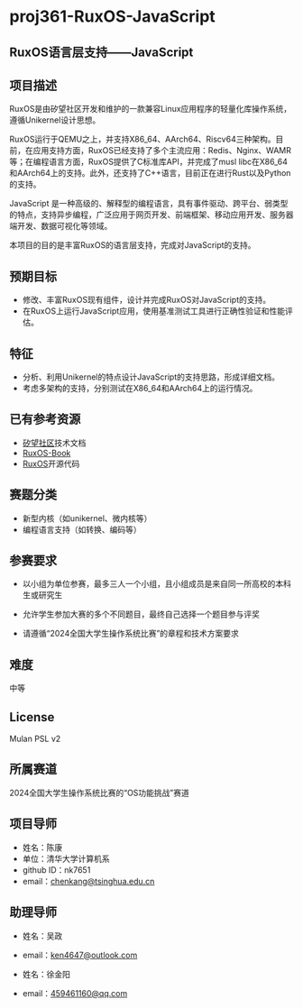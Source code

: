 # proj361-RuxOS-JavaScript
## RuxOS语言层支持——JavaScript

## 项目描述

RuxOS是由矽望社区开发和维护的一款兼容Linux应用程序的轻量化库操作系统，遵循Unikernel设计思想。

RuxOS运行于QEMU之上，并支持X86_64、AArch64、Riscv64三种架构。目前，在应用支持方面，RuxOS已经支持了多个主流应用：Redis、Nginx、WAMR等；在编程语言方面，RuxOS提供了C标准库API，并完成了musl libc在X86_64和AArch64上的支持。此外，还支持了C++语言，目前正在进行Rust以及Python的支持。

JavaScript 是一种高级的、解释型的编程语言，具有事件驱动、跨平台、弱类型的特点，支持异步编程，广泛应用于网页开发、前端框架、移动应用开发、服务器端开发、数据可视化等领域。

本项目的目的是丰富RuxOS的语言层支持，完成对JavaScript的支持。

## 预期目标

- 修改、丰富RuxOS现有组件，设计并完成RuxOS对JavaScript的支持。
- 在RuxOS上运行JavaScript应用，使用基准测试工具进行正确性验证和性能评估。

## 特征

- 分析、利用Unikernel的特点设计JavaScript的支持思路，形成详细文档。
- 考虑多架构的支持，分别测试在X86\_64和AArch64上的运行情况。

## 已有参考资源

- [矽望社区](https://syswonder.org/#/)技术文档
- [RuxOS-Book](https://ruxos.syswonder.org)
- [RuxOS](https://github.com/syswonder/ruxos)开源代码

## 赛题分类

- 新型内核（如unikernel、微内核等）
- 编程语言支持（如转换、编码等）

## 参赛要求

- 以小组为单位参赛，最多三人一个小组，且小组成员是来自同一所高校的本科生或研究生

- 允许学生参加大赛的多个不同题目，最终自己选择一个题目参与评奖

- 请遵循“2024全国大学生操作系统比赛”的章程和技术方案要求

## 难度

中等

## License

Mulan PSL v2

## 所属赛道

2024全国大学生操作系统比赛的“OS功能挑战”赛道

## 项目导师

- 姓名：陈康
- 单位：清华大学计算机系
- github ID：nk7651
- email：chenkang@tsinghua.edu.cn

## 助理导师

- 姓名：吴政
- email：ken4647@outlook.com

- 姓名：徐金阳
- email：459461160@qq.com
